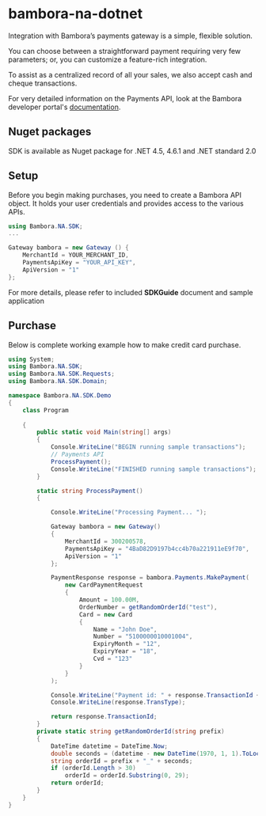 bambora-na-dotnet
=================

Integration with Bambora’s payments gateway is a simple, flexible solution.

You can choose between a straightforward payment requiring very few parameters; or, you can customize a feature-rich integration.

To assist as a centralized record of all your sales, we also accept cash and cheque transactions.

For very detailed information on the Payments API, look at the Bambora developer portal's [documentation](https://dev.na.bambora.com/docs/references/payment_SDKs/take_payments/).

## Nuget packages
SDK is available as Nuget package for .NET 4.5, 4.6.1 and .NET standard 2.0

## Setup
Before you begin making purchases, you need to create a Bambora API object. It holds your user credentials and provides access to the various APIs.

```c#
using Bambora.NA.SDK;
...

Gateway bambora = new Gateway () {
	MerchantId = YOUR_MERCHANT_ID,
	PaymentsApiKey = "YOUR_API_KEY",
	ApiVersion = "1"
};
```
For more details, please refer to included **SDKGuide** document and sample application

## Purchase

Below is complete working example how to make credit card purchase.


```c#
using System;
using Bambora.NA.SDK;
using Bambora.NA.SDK.Requests;
using Bambora.NA.SDK.Domain;

namespace Bambora.NA.SDK.Demo
{
    class Program
   
    {
        public static void Main(string[] args)
        {
            Console.WriteLine("BEGIN running sample transactions");
            // Payments API
            ProcessPayment();            
            Console.WriteLine("FINISHED running sample transactions");
        }

        static string ProcessPayment()
        {

            Console.WriteLine("Processing Payment... ");

            Gateway bambora = new Gateway()
            {
                MerchantId = 300200578,
                PaymentsApiKey = "4BaD82D9197b4cc4b70a221911eE9f70",
                ApiVersion = "1"
            };

            PaymentResponse response = bambora.Payments.MakePayment(
                new CardPaymentRequest
                {
                    Amount = 100.00M,
                    OrderNumber = getRandomOrderId("test"),
                    Card = new Card
                    {
                        Name = "John Doe",
                        Number = "5100000010001004",
                        ExpiryMonth = "12",
                        ExpiryYear = "18",
                        Cvd = "123"
                    }
                }
            );

            Console.WriteLine("Payment id: " + response.TransactionId + ", " + response.Message + "\n");
            Console.WriteLine(response.TransType);

            return response.TransactionId;
        }
        private static string getRandomOrderId(string prefix)
        {
            DateTime datetime = DateTime.Now;
            double seconds = (datetime - new DateTime(1970, 1, 1).ToLocalTime()).TotalSeconds;            
            string orderId = prefix + "_" + seconds;
            if (orderId.Length > 30)
                orderId = orderId.Substring(0, 29);
            return orderId;
        }
    }
}

```





